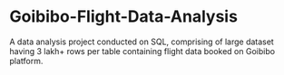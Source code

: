 # Goibibo-Flight-Data-Analysis
A data analysis project conducted on SQL, comprising of large dataset having 3 lakh+ rows per table containing flight data booked on Goibibo platform.
